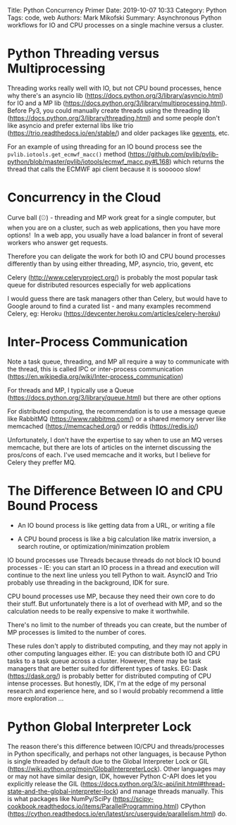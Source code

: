 Title: Python Concurrency Primer
Date: 2019-10-07 10:33
Category: Python
Tags: code, web
Authors: Mark Mikofski
Summary: Asynchronous Python workflows for IO and CPU processes on a single machine versus a cluster.

# Python Threading versus Multiprocessing

Threading works really well with IO, but not CPU bound processes, hence why there's an asyncio lib (https://docs.python.org/3/library/asyncio.html) for IO and a MP lib (https://docs.python.org/3/library/multiprocessing.html). Before Py3, you could manually create threads using the threading lib (https://docs.python.org/3/library/threading.html) and some people don't like asyncio and prefer external libs like trio (https://trio.readthedocs.io/en/stable/) and older packages like [gevents](http://www.gevent.org/), etc.

For an example of using threading for an IO bound process see the `pvlib.iotools.get_ecmwf_macc()` method (https://github.com/pvlib/pvlib-python/blob/master/pvlib/iotools/ecmwf_macc.py#L168) which returns the thread that calls the ECMWF api client because it is soooooo slow!

# Concurrency in the Cloud

Curve ball (⚾) - threading and MP work great for a single computer, but when you are on a cluster, such as web applications, then you have more options!
​
In a web app, you usually have a load balancer in front of several workers who answer get requests.

Therefore you can deligate the work for both IO and CPU bound processes differently than by using either threading, MP, asyncio, trio, gevent, etc

Celery (http://www.celeryproject.org/) is probably the most popular task queue for distributed resources especially for web applications

I would guess there are task managers other than Celery, but would have to Google around to find a curated list - and many examples recommend Celery, eg: Heroku (https://devcenter.heroku.com/articles/celery-heroku)

# Inter-Process Communication
Note a task queue, threading, and MP all require a way to communicate with the thread, this is called IPC or inter-process communication (https://en.wikipedia.org/wiki/Inter-process_communication)

For threads and MP, I typically use a Queue (https://docs.python.org/3/library/queue.html) but there are other options

For distributed computing, the recommendation is to use a message queue like RabbitMQ (https://www.rabbitmq.com/) or a shared memory server like memcached (https://memcached.org/) or reddis (https://redis.io/)

Unfortunately, I don't have the expertise to say when to use an MQ verses memcache, but there are lots of articles on the internet discussing the pros/cons of each. I've used memcache and it works, but I believe for Celery they preffer MQ.

# The Difference Between IO and CPU Bound Process

* An IO bound process is like getting data from a URL, or writing a file

* A CPU bound process is like a big calculation like matrix inversion, a search routine, or optimization/minimzation problem

IO bound processes use Threads because threads do not block IO bound processes - IE: you can start an IO process in a thread and execution will continue to the next line unless you tell Python to wait. AsyncIO and Trio probably use threading in the background, IDK for sure.

CPU bound processes use MP, because they need their own core to do their stuff. But unfortunately there is a lot of overhead with MP, and so the calculation needs to be really expensive to make it worthwhile.

There's no limit to the number of threads you can create, but the number of MP processes is limited to the number of cores.

These rules don't apply to distributed computing, and they may not apply in other computing languages either. IE: you can distribute both IO and CPU tasks to a task queue across a cluster. However, there may be task managers that are better suited for different types of tasks. EG: Dask (https://dask.org/) is probably better for distributed computing of CPU intense processes. But honestly, IDK, I'm at the edge of my personal research and experience here, and so I would probably recommend a little more exploration ...

# Python Global Interpreter Lock

The reason there's this difference between IO/CPU and threads/processes in Python specifically, and perhaps not other languages, is because Python is single threaded by default due to the Global Interpreter Lock or GIL (https://wiki.python.org/moin/GlobalInterpreterLock). Other languages may or may not have similar design, IDK, however Python C-API does let you explicitly release the GIL (https://docs.python.org/3/c-api/init.html#thread-state-and-the-global-interpreter-lock) and manage threads manually. This is what packages like NumPy/SciPy (https://scipy-cookbook.readthedocs.io/items/ParallelProgramming.html) CPython (https://cython.readthedocs.io/en/latest/src/userguide/parallelism.html) do.